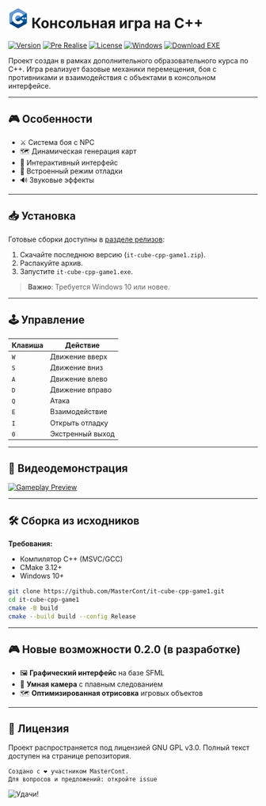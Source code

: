 # <img src="https://raw.githubusercontent.com/devicons/devicon/master/icons/cplusplus/cplusplus-original.svg" alt="C++" width="40" height="40"/> Консольная игра на C++

[![Version](https://img.shields.io/badge/version-0.1.4-blue)](https://github.com/MasterCont/it-cube-cpp-game1/releases)
[![Pre Realise](https://img.shields.io/badge/pre_release-0.2.0-orange)](https://github.com/MasterCont/it-cube-cpp-game1/releases/tag/Pre_Release_0.2.0)
[![License](https://img.shields.io/badge/license-GPLv3-blue)](https://www.gnu.org/licenses/gpl-3.0)
[![Windows](https://img.shields.io/badge/platform-Windows-0078d7)](https://www.microsoft.com/ru-ru/windows)
[![Download EXE](https://img.shields.io/badge/Скачать_EXE-релизы-success)](https://github.com/MasterCont/it-cube-cpp-game1/releases)

Проект создан в рамках дополнительного образовательного курса по C++. Игра реализует базовые механики перемещения, боя с противниками и взаимодействия с объектами в консольном интерфейсе.

---

## 🎮 Особенности
- ⚔️ Система боя с NPC
- 🗺️ Динамическая генерация карт
- 🎯 Интерактивный интерфейс
- 🔧 Встроенный режим отладки
- 🔊 Звуковые эффекты

---

## 📥 Установка
Готовые сборки доступны в [разделе релизов](https://github.com/MasterCont/it-cube-cpp-game1/releases):
1. Скачайте последнюю версию (`it-cube-cpp-game1.zip`).
2. Распакуйте архив.
3. Запустите `it-cube-cpp-game1.exe`.

> **Важно**: Требуется Windows 10 или новее.

---

## 🕹️ Управление
| Клавиша | Действие          |
|---------|-------------------|
| `W`     | Движение вверх    |
| `S`     | Движение вниз     |
| `A`     | Движение влево    |
| `D`     | Движение вправо   |
| `Q`     | Атака             |
| `E`     | Взаимодействие    |
| `I`     | Открыть отладку   |
| `0`     | Экстренный выход  |

---

## 🎥 Видеодемонстрация
[![Gameplay Preview](https://img.shields.io/badge/RUTUBE-Просмотр_геймплея-ff0000)](https://rutube.ru/video/private/1f5e1cb7305b830371a5023e3f3dfaf9/?p=LYquHLP6z506G3LnQQ0Y-Q)

---

## 🛠️ Сборка из исходников
**Требования:**
- Компилятор C++ (MSVC/GCC)
- CMake 3.12+
- Windows 10+

```bash
git clone https://github.com/MasterCont/it-cube-cpp-game1.git
cd it-cube-cpp-game1
cmake -B build
cmake --build build --config Release
```

---

## 🎮 Новые возможности 0.2.0 (в разработке)
- 🖼️ **Графический интерфейс** на базе SFML
- 🎥 **Умная камера** с плавным следованием
- 🗺️ **Оптимизированная отрисовка** игровых объектов

---

## 📜 Лицензия

Проект распространяется под лицензией GNU GPL v3.0.
Полный текст доступен на странице репозитория.

    Создано с ❤️ участником MasterCont.
    Для вопросов и предложений: откройте issue
<img src="https://img.shields.io/badge/Удачи_в_игре!-brightgreen?style=for-the-badge" alt="Удачи!"/>
